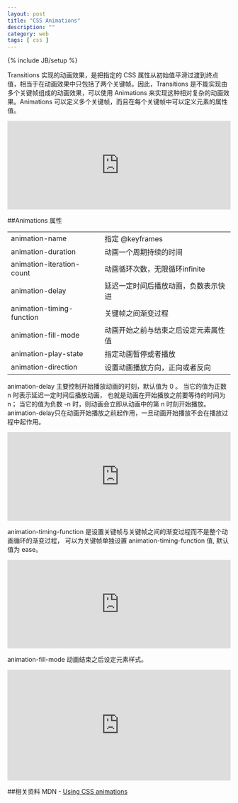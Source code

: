 ```yaml
---
layout: post
title: "CSS Animations"
description: ""
category: web
tags: [ css ]
---
```

{% include JB/setup %}

Transitions 实现的动画效果，是把指定的 CSS 属性从初始值平滑过渡到终点值，相当于在动画效果中只包括了两个关键帧。因此，Transitions 是不能实现由多个关键帧组成的动画效果，可以使用 Animations 来实现这种相对复杂的动画效果。Animations 可以定义多个关键帧，而且在每个关键帧中可以定义元素的属性值。
<!-- more -->

<iframe width="100%" height="200" src="http://jsfiddle.net/moonatcs/f4x8y09b/embedded/result,css,html" allowfullscreen="allowfullscreen" frameborder="0">
</iframe>

##Animations 属性

|                              |                                       |
|------------------------------|---------------------------------------|
|   animation-name             |  指定 @keyframes                      |
|   animation-duration         |  动画一个周期持续的时间               |
|   animation-iteration-count  |  动画循环次数，无限循环infinite       |
|   animation-delay            |  延迟一定时间后播放动画，负数表示快进 |
|   animation-timing-function  |  关键帧之间渐变过程                   |
|   animation-fill-mode        |  动画开始之前与结束之后设定元素属性值 |
|   animation-play-state       |  指定动画暂停或者播放                 |
|   animation-direction        |  设置动画播放方向，正向或者反向       |   


animation-delay 主要控制开始播放动画的时刻，默认值为 0 。
当它的值为正数 n 时表示延迟一定时间后播放动画， 
也就是动画在开始播放之前要等待的时间为 n；
当它的值为负数 -n 时，则动画会立即从动画中的第 n 时刻开始播放。
animation-delay只在动画开始播放之前起作用，一旦动画开始播放不会在播放过程中起作用。

<iframe width="100%" height="200" src="http://jsfiddle.net/moonatcs/jpnrz1jk/embedded/result,css,html" allowfullscreen="allowfullscreen" frameborder="0">
</iframe>

animation-timing-function 是设置关键帧与关键帧之间的渐变过程而不是整个动画循环的渐变过程，
可以为关键帧单独设置 animation-timing-function 值, 默认值为 ease。
	
<iframe width="100%" height="200" src="http://jsfiddle.net/moonatcs/oyv7zsg9/embedded/result,css,html" allowfullscreen="allowfullscreen" frameborder="0">
</iframe>
	
animation-fill-mode 动画结束之后设定元素样式。

<iframe width="100%" height="250" src="http://jsfiddle.net/moonatcs/h8kLf4z6/embedded/result,css,html" allowfullscreen="allowfullscreen" frameborder="0">
</iframe>


##相关资料
MDN - [Using CSS animations](https://developer.mozilla.org/en-US/docs/Web/Guide/CSS/Using_CSS_animations)

